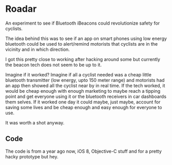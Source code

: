 # Roadar
An experiment to see if Bluetooth iBeacons could revolutionize safety for cyclists. 

The idea behind this was to see if an app on smart phones using low energy bluetooth could be used to alert/remind motorists that cyclists are in the vicinity and in which direction.

I got this pretty close to working  after hacking around some but currently the beacon tech does not seem to be up to it.

Imagine if it worked? Imagine if all a cyclist needed was a cheap little bluetooth transmitter (low energy, upto 150 meter range) and motorists had an app then showed all the cyclist near by in real time. If the tech worked, it would be cheap enough with enough marketing to maybe reach a tipping point and get everyone using it or the bluetooth receivers in car dashboards them selves. If it worked one day it could maybe, just maybe, account for saving some lives and be cheap enough and easy enough for everyone to use.

It was worth a shot anyway.


## Code

The code is from a year ago now, iOS 8, Objective-C stuff and for a pretty hacky prototype but hey.

